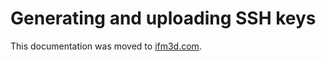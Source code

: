 # Generating and uploading SSH keys

This documentation was moved to [ifm3d.com](https://ifm3d.com/latest/Technology/VPU/ssh.html).